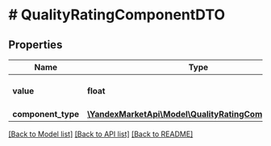 # # QualityRatingComponentDTO

## Properties

Name | Type | Description | Notes
------------ | ------------- | ------------- | -------------
**value** | **float** | Значение составляющей в процентах. |
**component_type** | [**\YandexMarketApi\Model\QualityRatingComponentType**](QualityRatingComponentType.md) |  |

[[Back to Model list]](../../README.md#models) [[Back to API list]](../../README.md#endpoints) [[Back to README]](../../README.md)
